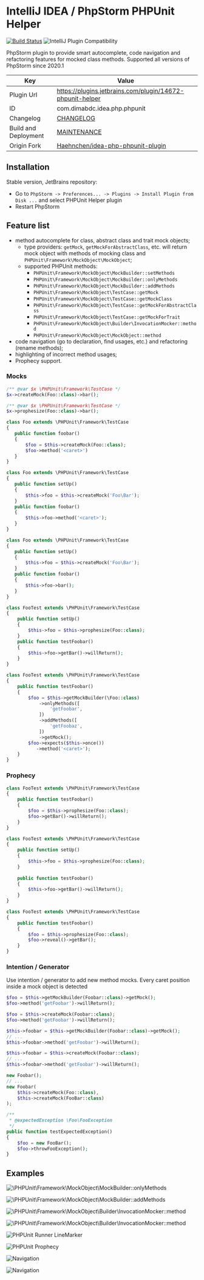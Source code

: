 # IntelliJ IDEA / PhpStorm PHPUnit Helper

[![Build Status](https://travis-ci.org/dimabdc/idea-php-phpunit-plugin.svg?branch=master)](https://travis-ci.org/dimabdc/idea-php-phpunit-plugin)
![IntelliJ Plugin Compatibility](https://github.com/dimabdc/idea-php-phpunit-plugin/workflows/IntelliJ%20Plugin%20Compatibility/badge.svg)

PhpStorm plugin to provide smart autocomplete, code navigation and refactoring features for mocked class methods. Supported all versions of PhpStorm since 2020.1

Key         | Value
----------- | -----------
Plugin Url  | https://plugins.jetbrains.com/plugin/14672-phpunit-helper
ID          | com.dimabdc.idea.php.phpunit
Changelog   | [CHANGELOG](CHANGELOG.md)
Build and Deployment | [MAINTENANCE](MAINTENANCE.md)
Origin Fork | [Haehnchen/idea-php-phpunit-plugin](https://github.com/Haehnchen/idea-php-phpunit-plugin/)

## Installation

Stable version, JetBrains repository:
* Go to `PhpStorm -> Preferences... -> Plugins -> Install Plugin from Disk ...` and select PHPUnit Helper plugin
* Restart PhpStorm

## Feature list

* method autocomplete for class, abstract class and trait mock objects;
  * type providers: `getMock`, `getMockForAbstractClass`, etc. will return mock object with methods of mocking class and `PHPUnit\Framework\MockObject\MockObject`;
  * supported PHPUnit methods:
    * `PHPUnit\Framework\MockObject\MockBuilder::setMethods`
    * `PHPUnit\Framework\MockObject\MockBuilder::onlyMethods`
    * `PHPUnit\Framework\MockObject\MockBuilder::addMethods`
    * `PHPUnit\Framework\MockObject\TestCase::getMock`
    * `PHPUnit\Framework\MockObject\TestCase::getMockClass`
    * `PHPUnit\Framework\MockObject\TestCase::getMockForAbstractClass` 
    * `PHPUnit\Framework\MockObject\TestCase::getMockForTrait` 
    * `PHPUnit\Framework\MockObject\Builder\InvocationMocker::method` 
    * `PHPUnit\Framework\MockObject\MockObject::method` 
* code navigation (go to declaration, find usages, etc.) and refactoring (rename methods);
* highlighting of incorrect method usages;
* Prophecy support.

### Mocks

```php
/** @var $x \PHPUnit\Framework\TestCase */
$x->createMock(Foo::class)->bar();
```

```php
/** @var $x \PHPUnit\Framework\TestCase */
$x->prophesize(Foo::class)->bar();
```

```php
class Foo extends \PHPUnit\Framework\TestCase
{
   public function foobar()
   {
       $foo = $this->createMock(Foo::class);
       $foo->method('<caret>')
   }
}
```

```php
class Foo extends \PHPUnit\Framework\TestCase
{
   public function setUp()
   {
       $this->foo = $this->createMock('Foo\Bar');
   }
   public function foobar()
   {
       $this->foo->method('<caret>');
   }
}
```

```php
class Foo extends \PHPUnit\Framework\TestCase
{
   public function setUp()
   {
       $this->foo = $this->createMock('Foo\Bar');
   }
   public function foobar()
   {
       $this->foo->bar();
   }
}
```

```php
class FooTest extends \PHPUnit\Framework\TestCase
{
    public function setUp()
    {
        $this->foo = $this->prophesize(Foo::class);
    }
    public function testFoobar()
    {
        $this->foo->getBar()->willReturn();
    }
}
```

```php
class FooTest extends \PHPUnit\Framework\TestCase
{
    public function testFoobar()
    {
        $foo = $this->getMockBuilder(\Foo::class)
            ->onlyMethods([
                'getFoobar',
            ])
            ->addMethods([
                'getFoobaz',
            ])
            ->getMock();
        $foo->expects($this->once())
           ->method('<caret>');
    }
}
```

### Prophecy

```php
class FooTest extends \PHPUnit\Framework\TestCase
{
    public function testFoobar()
    {
        $foo = $this->prophesize(Foo::class);
        $foo->getBar()->willReturn();
    }
}
```

```php
class FooTest extends \PHPUnit\Framework\TestCase
{
    public function setUp()
    {
        $this->foo = $this->prophesize(Foo::class);
    }
    
    public function testFoobar()
    {
        $this->foo->getBar()->willReturn();
    }
}

```

```php
class FooTest extends \PHPUnit\Framework\TestCase
{
    public function testFoobar()
    {
        $foo = $this->prophesize(Foo::class);
        $foo->reveal()->getBar();
    }
}
```

### Intention / Generator

Use intention / generator to add new method mocks. Every caret position inside a mock object is detected

```php
$foo = $this->getMockBuilder(Foobar::class)->getMock();
$foo->method('getFoobar')->willReturn();

$foo = $this->createMock(Foobar::class);
$foo->method('getFoobar')->willReturn();
```

```php
$this->foobar = $this->getMockBuilder(Foobar::class)->getMock();
// ...
$this->foobar->method('getFoobar')->willReturn();

$this->foobar = $this->createMock(Foobar::class);
// ...
$this->foobar->method('getFoobar')->willReturn();
```

```php
new Foobar();
// ...
new Foobar(
    $this->createMock(Foo::class),
    $this->createMock(FooBar::class)
);
```

```php
/**
 * @expectedException \Foo\FooException
 */
public function testExpectedException()
{
    $foo = new FooBar();
    $foo->throwFooException();
}
```

Examples
--------

![\PHPUnit\Framework\MockObject\MockBuilder::onlyMethods](https://plugins.jetbrains.com/files/14672/screenshot_23579.png)

![\PHPUnit\Framework\MockObject\MockBuilder::addMethods](https://plugins.jetbrains.com/files/14672/screenshot_23580.png)

![\PHPUnit\Framework\MockObject\Builder\InvocationMocker::method](https://plugins.jetbrains.com/files/14672/screenshot_23581.png)

![\PHPUnit\Framework\MockObject\Builder\InvocationMocker::method](https://plugins.jetbrains.com/files/14672/screenshot_23582.png)

![PHPUnit Runner LineMarker](https://jetbrains-plugins.s3.amazonaws.com/9674/screenshot_16951.png)

![PHPUnit Prophecy](https://jetbrains-plugins.s3.amazonaws.com/9674/screenshot_16953.png)

![Navigation](https://plugins.jetbrains.com/files/14672/screenshot_23583.png)

![Navigation](https://plugins.jetbrains.com/files/14672/screenshot_23584.png)
